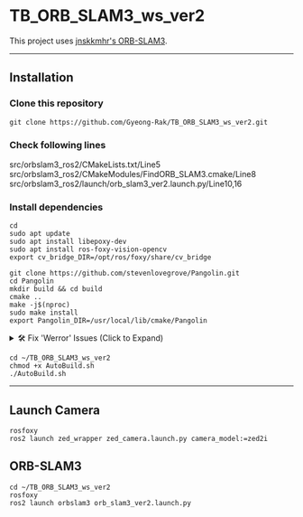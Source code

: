 # TB_ORB_SLAM3_ws_ver2

This project uses [jnskkmhr's ORB-SLAM3](https://github.com/jnskkmhr/orbslam3).

---

## Installation

### Clone this repository
```
git clone https://github.com/Gyeong-Rak/TB_ORB_SLAM3_ws_ver2.git
```

### Check following lines
src/orbslam3_ros2/CMakeLists.txt/Line5
src/orbslam3_ros2/CMakeModules/FindORB_SLAM3.cmake/Line8
src/orbslam3_ros2/launch/orb_slam3_ver2.launch.py/Line10,16

### Install dependencies
```
cd
sudo apt update
sudo apt install libepoxy-dev
sudo apt install ros-foxy-vision-opencv
export cv_bridge_DIR=/opt/ros/foxy/share/cv_bridge
```

```
git clone https://github.com/stevenlovegrove/Pangolin.git
cd Pangolin
mkdir build && cd build
cmake ..
make -j$(nproc)
sudo make install
export Pangolin_DIR=/usr/local/lib/cmake/Pangolin
```

<details> <summary>🛠 Fix 'Werror' Issues (Click to Expand)</summary>
sudo apt remove libopenexr-dev
sudo apt install libopenexr-dev openexr
cd ~/Pangolin
sed -i 's/-Werror//' CMakeLists.txt
sed -i 's/-Wno-deprecated-register//' CMakeLists.txt
sed -i 's/-Wno-null-pointer-subtraction//' CMakeLists.txt
sed -i 's/-Wno-null-pointer-arithmetic//' CMakeLists.txt
rm -rf build
mkdir build && cd build
cmake ..
make -j$(nproc)
sudo make install
</details>

```
cd ~/TB_ORB_SLAM3_ws_ver2
chmod +x AutoBuild.sh
./AutoBuild.sh
```

---

## Launch Camera
```
rosfoxy
ros2 launch zed_wrapper zed_camera.launch.py camera_model:=zed2i
```

## ORB-SLAM3
```
cd ~/TB_ORB_SLAM3_ws_ver2
rosfoxy
ros2 launch orbslam3 orb_slam3_ver2.launch.py
```
